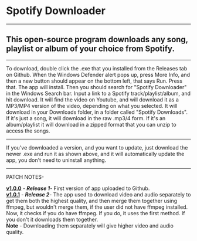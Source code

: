 # Spotify Downloader

---

## This open-source program downloads any song, playlist or album of your choice from Spotify.

---

To download, double click the .exe that you installed from the Releases tab on Github. When the Windows Defender alert pops up, press More Info, and then a new button should appear on the bottom left, that says Run. Press that. The app will install. Then you should search for "Spotify Downloader" in the Windows Search bar.
Input a link to a Spotify track/playlist/album, and hit download. It will find the video on Youtube, and will download it as a MP3/MP4 version of the video, depending on what you selected.
It will download in your Downloads folder, in a folder called "Spotify Downloads". If it's just a song, it will download in the raw .mp3/4 form. If it's an album/playlist it will download in a zipped format that you can unzip to access the songs.

---

If you've downloaded a version, and you want to update, just download the newer .exe and run it as shown above, and it will automatically update the app, you don't need to uninstall anything.

---

PATCH NOTES-

**<ins>v1.0.0**</ins> - **_Release 1_**- First version of app uploaded to Github. <br>
**<ins>v1.0.1</ins>** - **_Release 2_**- The app used to download video and audio separately to get them both the highest quality, and then merge them together using ffmpeg, but wouldn't merge them, if the user did not have ffmpeg installed. Now, it checks if you do have ffmpeg. If you do, it uses the first method. If you don't it downloads them together. <br> **Note** - Downloading them separately will give higher video and audio quality.<br>
